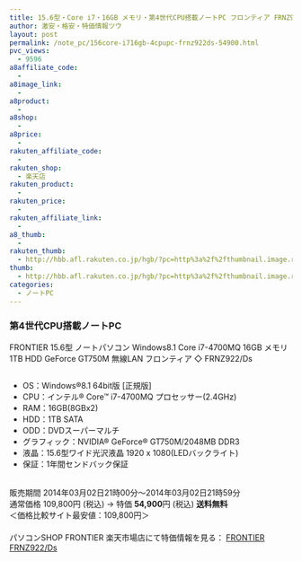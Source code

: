 ```yaml
---
title: 15.6型・Core i7・16GB メモリ・第4世代CPU搭載ノートPC フロンティア FRNZ922/Ds 特価54,900円！送料無料！
author: 激安・格安・特価情報ツウ
layout: post
permalink: /note_pc/156core-i716gb-4cpupc-frnz922ds-54900.html
pvc_views:
  - 9596
a8affiliate_code:
  - 
a8image_link:
  - 
a8product:
  - 
a8shop:
  - 
a8price:
  - 
rakuten_affiliate_code:
  - 
rakuten_shop:
  - 楽天店
rakuten_product:
  - 
rakuten_price:
  - 
rakuten_affiliate_link:
  - 
a8_thumb:
  - 
rakuten_thumb:
  - http://hbb.afl.rakuten.co.jp/hgb/?pc=http%3a%2f%2fthumbnail.image.rakuten.co.jp%2f%400_mall%2flogitec%2fcabinet%2f2%2fimg60183663.jpg%3f_ex%3d128x128
thumb:
  - http://hbb.afl.rakuten.co.jp/hgb/?pc=http%3a%2f%2fthumbnail.image.rakuten.co.jp%2f%400_mall%2flogitec%2fcabinet%2f2%2fimg60183663.jpg%3f_ex%3d128x128
categories:
  - ノートPC
---
```

### 第4世代CPU搭載ノートPC  
FRONTIER 15.6型 ノートパソコン Windows8.1 Core i7-4700MQ 16GB メモリ 1TB HDD GeForce GT750M 無線LAN フロンティア ◇ FRNZ922/Ds

<div class="img-bg2 img_L">
  <a href="http://hb.afl.rakuten.co.jp/hgc/058f48da.5b479dbb.058f48db.85bf44bd/?pc=http%3a%2f%2fitem.rakuten.co.jp%2ffrontier-k%2f89763%2f%3fscid%3daf_link_img&m=http%3a%2f%2fm.rakuten.co.jp%2ffrontier-k%2fi%2f10007317%2f" target="_blank"><img src="http://hbb.afl.rakuten.co.jp/hgb/?pc=http%3a%2f%2fthumbnail.image.rakuten.co.jp%2f%400_mall%2ffrontier-k%2fcabinet%2f63%2f89763_1.jpg%3f_ex%3d128x128&m=http%3a%2f%2fthumbnail.image.rakuten.co.jp%2f%400_mall%2ffrontier-k%2fcabinet%2f63%2f89763_1.jpg" border="0" title="" alt="" /></a>
</div>

<!--more-->

  * OS：Windows®8.1 64bit版 [正規版]
  * CPU：インテル® Core™ i7-4700MQ プロセッサー(2.4GHz)
  * RAM：16GB(8GBx2)
  * HDD：1TB SATA
  * ODD：DVDスーパーマルチ
  * グラフィック：NVIDIA® GeForce® GT750M/2048MB DDR3
  * 液晶：15.6型ワイド光沢液晶 1920 x 1080(LEDバックライト)
  * 保証：1年間センドバック保証

<br clear="all" />販売期間 2014年03月02日21時00分～2014年03月02日21時59分  
通常価格 109,800円 (税込) → 特価 <span class="tokka-price"><strong>54,900</strong></span>円 (税込) **送料無料**  
＜価格比較サイト最安値：109,800円＞  
　　  
パソコンSHOP FRONTIER 楽天市場店にて特価情報を見る： <a href="http://hb.afl.rakuten.co.jp/hgc/058f48da.5b479dbb.058f48db.85bf44bd/?pc=http%3a%2f%2fitem.rakuten.co.jp%2ffrontier-k%2f89763%2f%3fscid%3daf_link_img&m=http%3a%2f%2fm.rakuten.co.jp%2ffrontier-k%2fi%2f10007317%2f" target="_blank"><span class="fs150p">FRONTIER FRNZ922/Ds</span></a>
